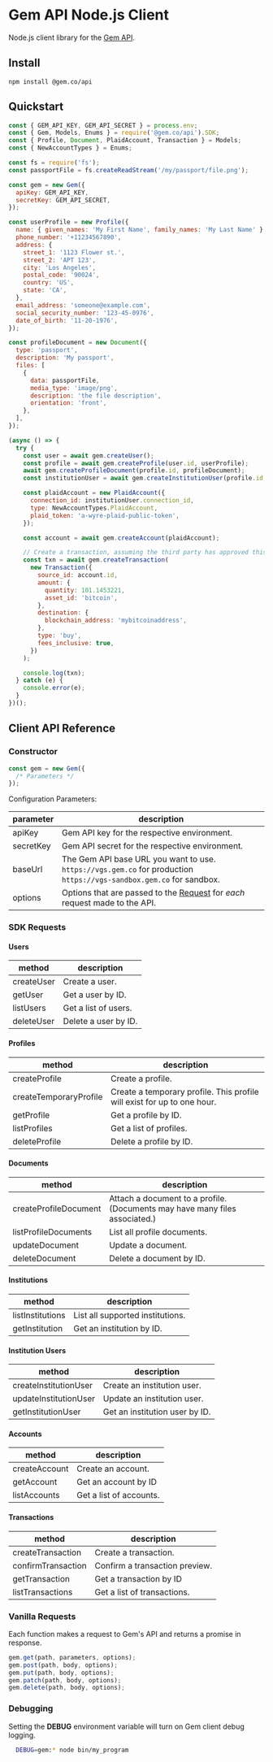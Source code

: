 # Gem API Node.js Client

Node.js client library for the [Gem API](https://developers.gem.co/reference).

## Install

```
npm install @gem.co/api
```

## Quickstart

```js
const { GEM_API_KEY, GEM_API_SECRET } = process.env;
const { Gem, Models, Enums } = require('@gem.co/api').SDK;
const { Profile, Document, PlaidAccount, Transaction } = Models;
const { NewAccountTypes } = Enums;

const fs = require('fs');
const passportFile = fs.createReadStream('/my/passport/file.png');

const gem = new Gem({
  apiKey: GEM_API_KEY,
  secretKey: GEM_API_SECRET,
});

const userProfile = new Profile({
  name: { given_names: 'My First Name', family_names: 'My Last Name' },
  phone_number: '+11234567890',
  address: {
    street_1: '1123 Flower st.',
    street_2: 'APT 123',
    city: 'Los Angeles',
    postal_code: '90024',
    country: 'US',
    state: 'CA',
  },
  email_address: 'someone@example.com',
  social_security_number: '123-45-0976',
  date_of_birth: '11-20-1976',
});

const profileDocument = new Document({
  type: 'passport',
  description: 'My passport',
  files: [
    {
      data: passportFile,
      media_type: 'image/png',
      description: 'the file description',
      orientation: 'front',
    },
  ],
});

(async () => {
  try {
    const user = await gem.createUser();
    const profile = await gem.createProfile(user.id, userProfile);
    await gem.createProfileDocument(profile.id, profileDocument);
    const institutionUser = await gem.createInstitutionUser(profile.id, 'wyre');

    const plaidAccount = new PlaidAccount({
      connection_id: institutionUser.connection_id,
      type: NewAccountTypes.PlaidAccount,
      plaid_token: 'a-wyre-plaid-public-token',
    });

    const account = await gem.createAccount(plaidAccount);

    // Create a transaction, assuming the third party has approved this account.
    const txn = await gem.createTransaction(
      new Transaction({
        source_id: account.id,
        amount: {
          quantity: 101.1453221,
          asset_id: 'bitcoin',
        },
        destination: {
          blockchain_address: 'mybitcoinaddress',
        },
        type: 'buy',
        fees_inclusive: true,
      })
    );

    console.log(txn);
  } catch (e) {
    console.error(e);
  }
})();
```

## Client API Reference

### Constructor

```js
const gem = new Gem({
  /* Parameters */
});
```

Configuration Parameters:

| parameter | description                                                                                                                |
| --------- | -------------------------------------------------------------------------------------------------------------------------- |
| apiKey    | Gem API key for the respective environment.                                                                                |
| secretKey | Gem API secret for the respective environment.                                                                             |
| baseUrl   | The Gem API base URL you want to use. <br>`https://vgs.gem.co` for production<br>`https://vgs-sandbox.gem.co` for sandbox. |
| options   | Options that are passed to the [Request](https://github.com/request/request) for _each_ request made to the API.           |

### SDK Requests

#### Users

| method     | description          |
| ---------- | -------------------- |
| createUser | Create a user.       |
| getUser    | Get a user by ID.    |
| listUsers  | Get a list of users. |
| deleteUser | Delete a user by ID. |

#### Profiles

| method                 | description                                                             |
| ---------------------- | ----------------------------------------------------------------------- |
| createProfile          | Create a profile.                                                       |
| createTemporaryProfile | Create a temporary profile. This profile will exist for up to one hour. |
| getProfile             | Get a profile by ID.                                                    |
| listProfiles           | Get a list of profiles.                                                 |
| deleteProfile          | Delete a profile by ID.                                                 |

#### Documents

| method                | description                                                                 |
| --------------------- | --------------------------------------------------------------------------- |
| createProfileDocument | Attach a document to a profile. (Documents may have many files associated.) |
| listProfileDocuments  | List all profile documents.                                                 |
| updateDocument        | Update a document.                                                          |
| deleteDocument        | Delete a document by ID.                                                    |

#### Institutions

| method           | description                      |
| ---------------- | -------------------------------- |
| listInstitutions | List all supported institutions. |
| getInstitution   | Get an institution by ID.        |

#### Institution Users

| method                | description                    |
| --------------------- | ------------------------------ |
| createInstitutionUser | Create an institution user.    |
| updateInstitutionUser | Update an institution user.    |
| getInstitutionUser    | Get an institution user by ID. |

#### Accounts

| method        | description             |
| ------------- | ----------------------- |
| createAccount | Create an account.      |
| getAccount    | Get an account by ID    |
| listAccounts  | Get a list of accounts. |

#### Transactions

| method             | description                    |
| ------------------ | ------------------------------ |
| createTransaction  | Create a transaction.          |
| confirmTransaction | Confirm a transaction preview. |
| getTransaction     | Get a transaction by ID        |
| listTransactions   | Get a list of transactions.    |

### Vanilla Requests

Each function makes a request to Gem's API and returns a promise in response.

```js
gem.get(path, parameters, options);
gem.post(path, body, options);
gem.put(path, body, options);
gem.patch(path, body, options);
gem.delete(path, body, options);
```

### Debugging

Setting the **DEBUG** environment variable will turn on Gem client debug logging.

```bash
  DEBUG=gem:* node bin/my_program
```

